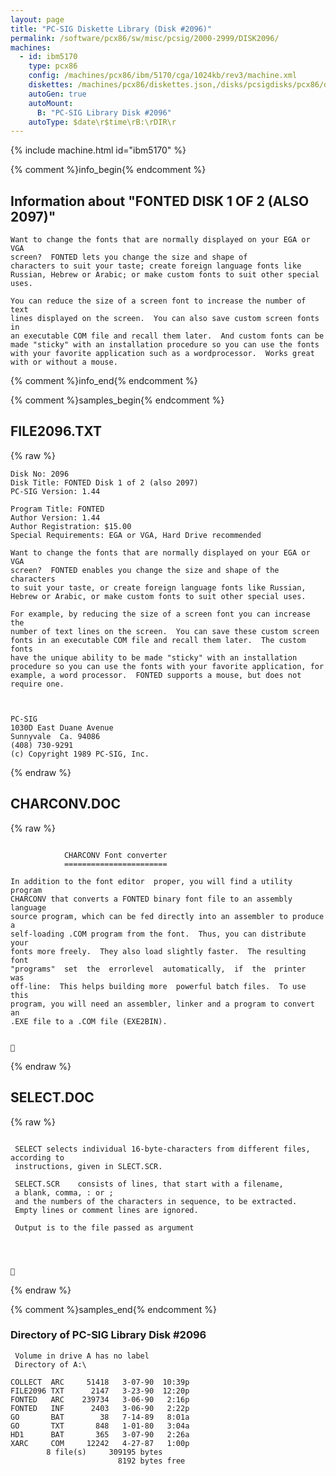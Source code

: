 ```yaml
---
layout: page
title: "PC-SIG Diskette Library (Disk #2096)"
permalink: /software/pcx86/sw/misc/pcsig/2000-2999/DISK2096/
machines:
  - id: ibm5170
    type: pcx86
    config: /machines/pcx86/ibm/5170/cga/1024kb/rev3/machine.xml
    diskettes: /machines/pcx86/diskettes.json,/disks/pcsigdisks/pcx86/diskettes.json
    autoGen: true
    autoMount:
      B: "PC-SIG Library Disk #2096"
    autoType: $date\r$time\rB:\rDIR\r
---
```


{% include machine.html id="ibm5170" %}

{% comment %}info_begin{% endcomment %}

## Information about "FONTED DISK 1 OF 2 (ALSO 2097)"

    Want to change the fonts that are normally displayed on your EGA or VGA
    screen?  FONTED lets you change the size and shape of
    characters to suit your taste; create foreign language fonts like
    Russian, Hebrew or Arabic; or make custom fonts to suit other special
    uses.
    
    You can reduce the size of a screen font to increase the number of text
    lines displayed on the screen.  You can also save custom screen fonts in
    an executable COM file and recall them later.  And custom fonts can be
    made "sticky" with an installation procedure so you can use the fonts
    with your favorite application such as a wordprocessor.  Works great
    with or without a mouse.
{% comment %}info_end{% endcomment %}

{% comment %}samples_begin{% endcomment %}

## FILE2096.TXT

{% raw %}
```
Disk No: 2096                                                           
Disk Title: FONTED Disk 1 of 2 (also 2097)                              
PC-SIG Version: 1.44                                                    
                                                                        
Program Title: FONTED                                                   
Author Version: 1.44                                                    
Author Registration: $15.00                                             
Special Requirements: EGA or VGA, Hard Drive recommended                
                                                                        
Want to change the fonts that are normally displayed on your EGA or VGA 
screen?  FONTED enables you change the size and shape of the characters 
to suit your taste, or create foreign language fonts like Russian,      
Hebrew or Arabic, or make custom fonts to suit other special uses.      
                                                                        
For example, by reducing the size of a screen font you can increase the 
number of text lines on the screen.  You can save these custom screen   
fonts in an executable COM file and recall them later.  The custom fonts
have the unique ability to be made "sticky" with an installation        
procedure so you can use the fonts with your favorite application, for  
example, a word processor.  FONTED supports a mouse, but does not       
require one.                                                            
                                                                        
                                                                        
                                                                        
PC-SIG                                                                  
1030D East Duane Avenue                                                 
Sunnyvale  Ca. 94086                                                    
(408) 730-9291                                                          
(c) Copyright 1989 PC-SIG, Inc.                                         
```
{% endraw %}

## CHARCONV.DOC

{% raw %}
```

			CHARCONV Font converter
			=======================

In addition to the font editor	proper, you will find a utility  program
CHARCONV that converts a FONTED binary font file to an assembly language
source program, which can be fed directly into an assembler to produce a
self-loading .COM program from the font.  Thus, you can distribute  your
fonts more freely.  They also load slightly faster.  The resulting  font
"programs"  set  the  errorlevel  automatically,  if  the  printer   was
off-line:  This helps building more  powerful batch files.  To use  this
program, you will need an assembler, linker and a program to convert  an
.EXE file to a .COM file (EXE2BIN).



```
{% endraw %}

## SELECT.DOC

{% raw %}
```

 SELECT selects individual 16-byte-characters from different files, according to
 instructions, given in SLECT.SCR.

 SELECT.SCR    consists of lines, that start with a filename,
 a blank, comma, : or ;
 and the numbers of the characters in sequence, to be extracted.
 Empty lines or comment lines are ignored.

 Output is to the file passed as argument





```
{% endraw %}

{% comment %}samples_end{% endcomment %}

### Directory of PC-SIG Library Disk #2096

     Volume in drive A has no label
     Directory of A:\

    COLLECT  ARC     51418   3-07-90  10:39p
    FILE2096 TXT      2147   3-23-90  12:20p
    FONTED   ARC    239734   3-06-90   2:16p
    FONTED   INF      2403   3-06-90   2:22p
    GO       BAT        38   7-14-89   8:01a
    GO       TXT       848   1-01-80   3:04a
    HD1      BAT       365   3-07-90   2:26a
    XARC     COM     12242   4-27-87   1:00p
            8 file(s)     309195 bytes
                            8192 bytes free

